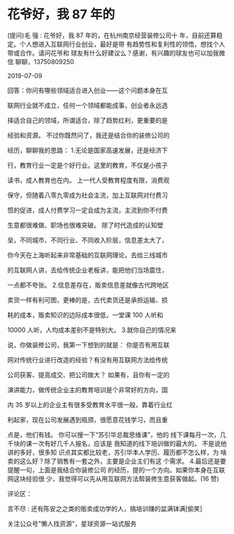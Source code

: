 # 花爷好，我 87 年的

(提问)毛 强 : 花爷好，我 87 年的，在杭州南京经营装修公司十 年，目前还算稳定。个人想进入互联网行业创业，最好是带 有趋势性和复利性的领悟，想找个人带或合作。请问花爷和 球友有什么好建议么？感谢，有兴趣的球友也可以加我微信 聊聊，13750809250

2019-07-09

回答：你问有哪些领域适合进入创业——这个问题本身在互

联网行业就不成立，任何一个领域都能成事，创业者永远选

择适合自己的领域，所谓适合，除了趋势红利，更重要的是

经验和资源。 不过你既然问了，我还是结合你的装修公司的

经历，聊聊我的思路： 1.无论是国家高速发展，还是经济下

行，教育行业一定是个好行业。这里的教育，不仅是小孩子

读书，成人教育也在内。 上一代人受教育程度有限，消费观

保守，但随着八零九零成为社会主流，加上互联网对付费习

惯的促进，成人付费学习一定会成为主流，主流到你不付费

生意都很难做、职场也很难突破。 除了时代造成的认知壁

垒，不同城市、不同行业、不同收入阶层，信息差太大了，

你今天在上海听起来非常基础的互联网理论，去给三线城市

的互联网人讲，去给传统企业老板讲，能把他们当场震住，

一点都不夸张。 2.信息差存在，贩卖信息差就像古代跨地区

卖货一样有利可图，更棒的是，古代卖货还是承担运输、损

耗的成本，贩卖知识的边际成本很低，一堂课 100 人听和

10000 人听，人均成本差别不是特别大。 3.就你自己的情况来

说，你做装修公司，我第一下想到的就是： 你是否有用互联

网对传统行业进行改造的经验？有没有用互联网方法给传统

公司获客、提高成交、把公司做大？ 如果有，且你有一定的

演讲能力，做传统企业主的教育培训是个非常好的方向，国

内 35 岁以上的企业主有很多受教育水平很一般，靠着行业红

利起家，现在公司发展遇到瓶颈，很愿意花钱学习，而且重

点是，他们有钱。 你可以搜一下“苏引华总裁思维课”，他的 线下课每月一次，几千块的课一次有好几千人报名，应该是 我知道的线下培训做的最大的。 不是说他讲的多好，很多知 识点其实都比较老，苏引华本人学历、履历都不怎么样，为 啥卖的这么好？除了销售有一套之外，主要是企业主们有这 个需求。 4.最后还是要提醒一句，上面是我结合你装修公司 的经历，提的一个方向。如果你本身在互联网这块经验很 少，我觉得可以先从用互联网方法帮装修生意获客做起。(16 赞)

评论区：

言不尽 : 还有陈安之之类的贩卖成功学的人，搞培训赚的盆满钵满[偷笑]

关注公众号"懒人找资源"，星球资源一站式服务